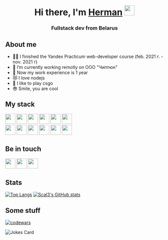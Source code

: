 <h1 align="center">Hi there, I'm <a href="https://scal3.github.io/resume/" target="_blank">Herman</a> 
<img src="https://github.com/blackcater/blackcater/raw/main/images/Hi.gif" height="32"/></h1>
<h3 align="center">Fullstack dev from Belarus</h3>

<h2 align="left">About me</h2>
<ul>
  <li>👨‍🎓 I finished the Yandex Practicum web-developer course (feb. 2021 г. - nov. 2021 г)</li>
  <li>🔭 I’m currently working remotly on ООО "Чиптюн"</li>
  <li>💼 Now my work experience is 1 year </li>
  <li>😻 I love nodejs </li>
  <li>🔫 I like to play csgo </li>
  <li>😎 Smile, you are cool </li>
</ul>

<h2 align="left">My stack</h2>
<div>
  <div>
    <img src="https://img.shields.io/badge/html5-%23E34F26.svg?style=for-the-badge&logo=html5&logoColor=white" height="32"/>
    <img src="https://img.shields.io/badge/typescript-%23007ACC.svg?style=for-the-badge&logo=typescript&logoColor=white" height="32"/>
    <img src="https://img.shields.io/badge/javascript-%23323330.svg?style=for-the-badge&logo=javascript&logoColor=%23F7DF1E" height="32"/>
    <img src="https://img.shields.io/badge/node.js-6DA55F?style=for-the-badge&logo=node.js&logoColor=white" height="32"/>
    <img src="https://img.shields.io/badge/express.js-%23404d59.svg?style=for-the-badge&logo=express&logoColor=%2361DAFB" height="32"/>
    <img src="https://img.shields.io/badge/nestjs-%23E0234E.svg?style=for-the-badge&logo=nestjs&logoColor=white" height="32"/>
  </div>

  <div>
    <img src="https://img.shields.io/badge/react-%2320232a.svg?style=for-the-badge&logo=react&logoColor=%2361DAFB" height="32"/>
    <img src="https://img.shields.io/badge/React_Router-CA4245?style=for-the-badge&logo=react-router&logoColor=white" height="32"/>
    <img src="https://img.shields.io/badge/redux-%23593d88.svg?style=for-the-badge&logo=redux&logoColor=white" height="32"/>
    <img src="https://img.shields.io/badge/webpack-%238DD6F9.svg?style=for-the-badge&logo=webpack&logoColor=black" height="32"/>
    <img src="https://img.shields.io/badge/postgres-%23316192.svg?style=for-the-badge&logo=postgresql&logoColor=white" height="32"/>
    <img src="https://img.shields.io/badge/MongoDB-%234ea94b.svg?style=for-the-badge&logo=mongodb&logoColor=white" height="32"/>
  </div>
</div>

<h2 align="left">Be in touch</h2>
 <a href="https://t.me/Scal3" target="_blank"><img src="https://img.shields.io/badge/-Telegram-blue" height="32"/></a>
 <a href="https://www.linkedin.com/in/herman-barodzich-b794b4229/" target="_blank"><img src="https://img.shields.io/badge/-LinkedIn-brightgreen" height="32"/></a>
 <img src="https://img.shields.io/badge/mail-cool.goga501%40gmail.com-orange" height="32"/>
 
 
<h2 align="left">Stats</h2>

[![Top Langs](https://github-readme-stats.vercel.app/api/top-langs/?username=Scal3)](https://github.com/anuraghazra/github-readme-stats)
[![Scal3's GitHub stats](https://github-readme-stats.vercel.app/api?username=Scal3)](https://github.com/anuraghazra/github-readme-stats)

<h2 align="left">Some stuff</h2>

<div align="left">
  
  [![codewars](https://www.codewars.com/users/Scal3/badges/large)](https://www.codewars.com/users/Scal3)
</div>

![Jokes Card](https://readme-jokes.vercel.app/api)


